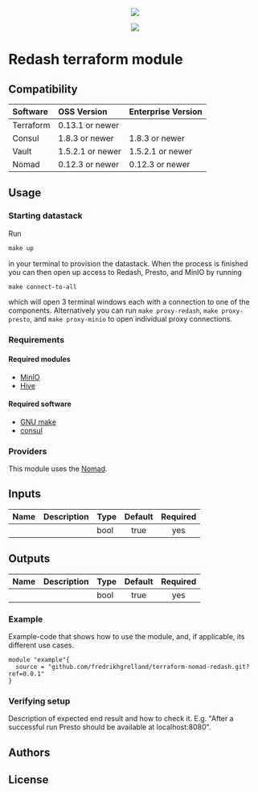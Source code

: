 <!-- markdownlint-disable MD041 -->
<p align="center"><a href="https://github.com/fredrikhgrelland/vagrant-hashistack-template" alt="Built on"><img src="https://img.shields.io/badge/Built%20from%20template-Vagrant--hashistack--template-blue?style=for-the-badge&logo=github"/></a><p align="center"><a href="https://github.com/fredrikhgrelland/vagrant-hashistack" alt="Built on"><img src="https://img.shields.io/badge/Powered%20by%20-Vagrant--hashistack-orange?style=for-the-badge&logo=vagrant"/></a></p></p>

# Redash terraform module

## Compatibility
|Software|OSS Version|Enterprise Version|
|:--|:--|:--|
|Terraform|0.13.1 or newer||
|Consul|1.8.3 or newer|1.8.3 or newer|
|Vault|1.5.2.1 or newer|1.5.2.1 or newer|
|Nomad|0.12.3 or newer|0.12.3 or newer|

## Usage

### Starting datastack
Run
```makefile
make up
```
in your terminal to provision the datastack. When the process is finished you can then open up access to Redash, Presto, and MinIO by running
```makefile
make connect-to-all
```
which will open 3 terminal windows each with a connection to one of the components. Alternatively you can run `make proxy-redash`, `make proxy-presto`, and `make proxy-minio` to open individual proxy connections.

### Requirements
#### Required modules
- [MinIO](https://github.com/fredrikhgrelland/terraform-nomad-minio)
- [Hive](https://github.com/fredrikhgrelland/terraform-nomad-hive)

#### Required software
- [GNU make](https://man7.org/linux/man-pages/man1/make.1.html)
- [consul](https://www.consul.io/)

### Providers
This module uses the [Nomad](https://registry.terraform.io/providers/hashicorp/nomad/latest/docs).

## Inputs
|Name     |Description     |Type    |Default |Required  |
|:--|:--|:--|:-:|:-:|
|         |                |bool    |true    |yes        |

## Outputs
|Name     |Description     |Type    |Default |Required   |
|:--|:--|:--|:-:|:-:|
|         |                |bool    |true    |yes         |

### Example
Example-code that shows how to use the module, and, if applicable, its different use cases.
```hcl-terraform
module "example"{
  source = "github.com/fredrikhgrelland/terraform-nomad-redash.git?ref=0.0.1"
}
```

### Verifying setup
Description of expected end result and how to check it. E.g. "After a successful run Presto should be available at localhost:8080".

## Authors

## License